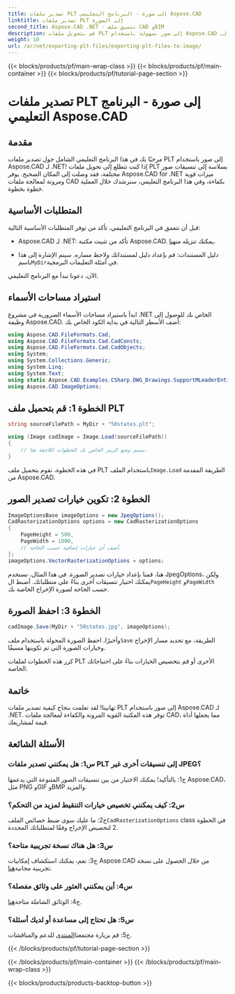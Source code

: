 ```yaml
---
title: تصدير ملفات PLT إلى صورة - البرنامج التعليمي Aspose.CAD
linktitle: تصدير ملفات PLT إلى الصورة
second_title: Aspose.CAD .NET - تنسيق ملف CAD وBIM
description: قم بتحويل ملفات PLT إلى صور بسهولة باستخدام Aspose.CAD لـ .NET. استكشف الخيارات المرنة والتكامل السلس لاحتياجات معالجة ملفات CAD الخاصة بك.
weight: 10
url: /ar/net/exporting-plt-files/exporting-plt-files-to-image/
---
```


{{< blocks/products/pf/main-wrap-class >}}
{{< blocks/products/pf/main-container >}}
{{< blocks/products/pf/tutorial-page-section >}}

# تصدير ملفات PLT إلى صورة - البرنامج التعليمي Aspose.CAD

## مقدمة

مرحبًا بك في هذا البرنامج التعليمي الشامل حول تصدير ملفات PLT إلى صور باستخدام Aspose.CAD لـ .NET! إذا كنت تتطلع إلى تحويل ملفات PLT بسلاسة إلى تنسيقات صور مختلفة، فقد وصلت إلى المكان الصحيح. يوفر Aspose.CAD for .NET ميزات قوية ومرونة لمعالجة ملفات CAD بكفاءة، وفي هذا البرنامج التعليمي، سنرشدك خلال العملية خطوة بخطوة.

## المتطلبات الأساسية

قبل أن نتعمق في البرنامج التعليمي، تأكد من توفر المتطلبات الأساسية التالية:

-  Aspose.CAD لـ .NET: تأكد من تثبيت مكتبة Aspose.CAD. يمكنك تنزيله من[هنا](https://releases.aspose.com/cad/net/).

-  دليل المستندات: قم بإعداد دليل لمستنداتك ولاحظ مساره. سيتم الإشارة إلى هذا باسم`MyDir`في أمثلة التعليمات البرمجية.

الآن، دعونا نبدأ مع البرنامج التعليمي.

## استيراد مساحات الأسماء

ابدأ باستيراد مساحات الأسماء الضرورية في مشروع .NET الخاص بك للوصول إلى وظيفة Aspose.CAD. أضف الأسطر التالية في بداية الكود الخاص بك:

```csharp
using Aspose.CAD.FileFormats.Cad;
using Aspose.CAD.FileFormats.Cad.CadConsts;
using Aspose.CAD.FileFormats.Cad.CadObjects;
using System;
using System.Collections.Generic;
using System.Linq;
using System.Text;
using static Aspose.CAD.Examples.CSharp.DWG_Drawings.SupportMLeaderEntityForDWGFormat;
using Aspose.CAD.ImageOptions;
```

## الخطوة 1: قم بتحميل ملف PLT

```csharp
string sourceFilePath = MyDir + "50states.plt";

using (Image cadImage = Image.Load(sourceFilePath))
{
    // سيتم وضع الرمز الخاص بك للخطوات اللاحقة هنا.
}
```

 في هذه الخطوة، نقوم بتحميل ملف PLT باستخدام الملف`Image.Load` الطريقة المقدمة من Aspose.CAD.

## الخطوة 2: تكوين خيارات تصدير الصور

```csharp
ImageOptionsBase imageOptions = new JpegOptions();
CadRasterizationOptions options = new CadRasterizationOptions
{
    PageHeight = 500,
    PageWidth = 1000,
    // أضف أي خيارات إضافية حسب الحاجة.
};
imageOptions.VectorRasterizationOptions = options;
```

 هنا، قمنا بإعداد خيارات تصدير الصورة. في هذا المثال، نستخدم JpegOptions، ولكن يمكنك اختيار تنسيقات أخرى بناءً على متطلباتك. أضبط ال`PageHeight` و`PageWidth` حسب الحاجة لصورة الإخراج الخاصة بك.

## الخطوة 3: احفظ الصورة

```csharp
cadImage.Save(MyDir + "50states.jpg", imageOptions);
```

 وأخيرًا، احفظ الصورة المحولة باستخدام ملف`Save` الطريقة، مع تحديد مسار الإخراج وخيارات الصورة التي تم تكوينها مسبقًا.

كرر هذه الخطوات لملفات PLT الأخرى أو قم بتخصيص الخيارات بناءً على احتياجاتك الخاصة.

## خاتمة

تهانينا! لقد تعلمت بنجاح كيفية تصدير ملفات PLT إلى صور باستخدام Aspose.CAD لـ .NET. توفر هذه المكتبة القوية المرونة والكفاءة لمعالجة ملفات CAD، مما يجعلها أداة قيمة لمشاريعك.

## الأسئلة الشائعة

### س1: هل يمكنني تصدير ملفات PLT إلى تنسيقات أخرى غير JPEG؟

ج1: بالتأكيد! يمكنك الاختيار من بين تنسيقات الصور المتنوعة التي يدعمها Aspose.CAD، مثل PNG وGIF وBMP والمزيد.

### س2: كيف يمكنني تخصيص خيارات التنقيط لمزيد من التحكم؟

 ج2: ما عليك سوى ضبط خصائص الملف`CadRasterizationOptions` class في الخطوة 2 لتخصيص الإخراج وفقًا لمتطلباتك المحددة.

### س3: هل هناك نسخة تجريبية متاحة؟

 ج3: نعم، يمكنك استكشاف إمكانيات Aspose.CAD من خلال الحصول على نسخة تجريبية مجانية[هنا](https://releases.aspose.com/).

### س4: أين يمكنني العثور على وثائق مفصلة؟

 ج4: الوثائق الشاملة متاحة[هنا](https://reference.aspose.com/cad/net/).

### س5: هل تحتاج إلى مساعدة أو لديك أسئلة؟

 ج5: قم بزيارة مجتمعنا[المنتدى](https://forum.aspose.com/c/cad/19) للدعم والمناقشات.

{{< /blocks/products/pf/tutorial-page-section >}}

{{< /blocks/products/pf/main-container >}}
{{< /blocks/products/pf/main-wrap-class >}}

{{< blocks/products/products-backtop-button >}}
